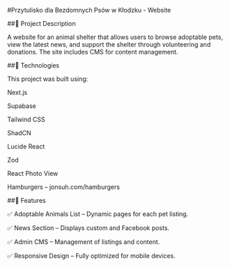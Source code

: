 #Przytulisko dla Bezdomnych Psów w Kłodzku - Website

##🐾 Project Description

A website for an animal shelter that allows users to browse adoptable pets, view the latest news, and support the shelter through volunteering and donations. The site includes  CMS for content management.

##🚀 Technologies

This project was built using:

Next.js 

Supabase

Tailwind CSS

ShadCN

Lucide React

Zod 

React Photo View 

Hamburgers – jonsuh.com/hamburgers

##🎯 Features

✅ Adoptable Animals List – Dynamic pages for each pet listing.

✅ News Section –  Displays custom and Facebook posts.

✅ Admin CMS – Management of listings and content.

✅ Responsive Design – Fully optimized for mobile devices.